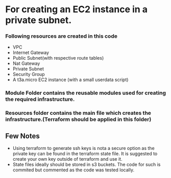 # For creating an EC2 instance in a private subnet.

### Following resources are created in this code
* VPC
* Internet Gateway
* Public Subnet(with respective route tables)
* Nat Gateway
* Private Subnet
* Security Group
* A t3a.micro EC2 instance (with a small userdata script)


### Module Folder contains the reusable modules used for creating the required infrastructure.

### Resources folder contains the main file which creates the infrastructure.(Terraform should be applied in this folder)

## Few Notes
* Using terraform to generate ssh keys is nota a secure option as the private key can be found in the terraform state file. It is suggested to create your own key outside of terraform and use it.
* State files ideally should be stored in s3 buckets. The code for such is commited but commented as the code was tested locally.
